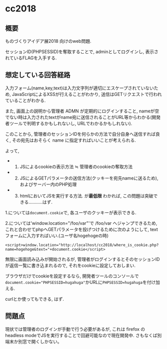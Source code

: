 # cc2018
## 概要
ものづくりアイデア展2018 向けのweb問題.

セッションID(PHPSESSID)を奪取することで, adminとしてログインし, 表示されているFLAGを入手する.

## 想定している回答経路
入力フォーム(name,key,text)は入力文字列が適切にエスケープされていないため, JavaScriptによるXSSが行えることがわかり, 送信はGETリクエストで行われていることがわかる.

また, 画面上の説明から管理者 ADMN が定期的にログインすること, nameが空でない時は入力されたtextがname宛に送信されることがURL等からわかる(開発者ツールで判明するかもしれないし, URLでわかるかもしれない).

このことから, 管理者のセッションIDを何らかの方法で自分自身へ送信すれば良く, その宛先はおそらく name に指定すればいいことが考えられる.

よって, 
* 1. JSによるcookieの表示方法 ≒ 管理者のcookieの奪取方法
* 2. JSによるGETパラメータの送信方法(クッキーを宛先nameに送るため), およびサーバー内のPHP処理
* 3. htmlにおいてJSを実行する方法.
が**最低限** わかれば, この問題は突破できる...........はず.

1.については`document.cookie`で, 各ユーザのクッキーが表示できる.

2.については'window.location="/foo/var"'で /foo/var へジャンプできるため, これと合わせてphpへGETパラメータを投げつけるために次のようにして, textフォームに入力すればいい.(ユーザ名hogehogeの時)

`<script>window.location="http://localhost/cc2018/where_is_cookie.php?name=hogehoge&text="+document.cookie</script>`

無限に画面読み込みが開始されるが, 管理者がログインするとそのセッションIDが返信一覧に書き込まれるので, それをcookieに設定しておしまい.

ブラウザだけでcookieを設定するなら, 開発者ツールのコンソールで`document.cookie="PHPSESSID=hugahuga"`かURLに`PHPSESSID=hugahuga`を付け加える.

curlとか使ってもできる, はず.

## 問題点
現状では管理者のログインが手動で行う必要があるが, これは firefox の headless modeでJSを実行することで回避可能なので現在開発中.
さもなくば別端末か別窓で開くしかない。
